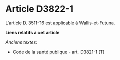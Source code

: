 # Article D3822-1

L'article D. 3511-16 est applicable à Wallis-et-Futuna.

**Liens relatifs à cet article**

_Anciens textes_:

  - Code de la santé publique - art. D3821-1 (T)
